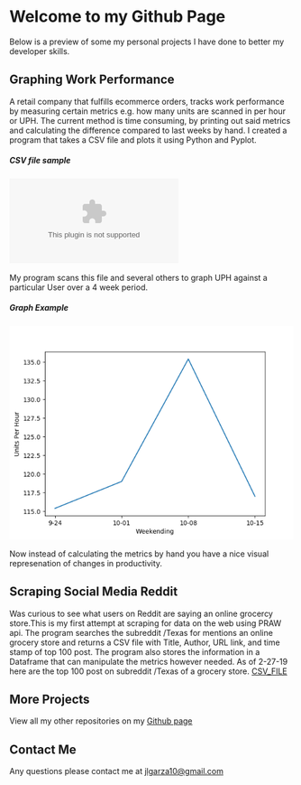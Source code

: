 # Welcome to my Github Page
Below is a preview of some my personal projects I have done to better my developer skills.

## Graphing Work Performance
A retail company that fulfills ecommerce orders, tracks work performance by measuring certain metrics e.g. how many units are scanned in per hour or UPH. The current method is time consuming, by printing out said metrics and calculating the difference compared to last weeks by hand. I created a program that takes a CSV file and plots it using Python and Pyplot.
##### CSV file sample
![eStore Partner Metrics](https://github.com/j-leeroy/UPH_Data/blob/master/tabula-09-17_09-24.csv)

My program scans this file and several others to graph UPH against a particular User over a 4 week period.
##### Graph Example
![](https://github.com/j-leeroy/UPH_Data/blob/master/GraphofUPH.png?raw=true)

Now instead of calculating the metrics by hand you have a nice visual represenation of changes in productivity. 

## Scraping Social Media Reddit
Was curious to see what users on Reddit are saying an online grocercy store.This is my first attempt at scraping for data on the web using PRAW api. The program searches the subreddit /Texas for mentions an online grocery store and returns a CSV file with Title, Author, URL link, and time stamp of top 100 post. The program also stores the information in a Dataframe that can manipulate the metrics however needed.
As of 2-27-19 here are the top 100 post on subreddit /Texas of a grocery store.
[CSV_FILE](https://github.com/j-leeroy/Reddit_tutorial/blob/master/venv/RedditHEB.csv)


## More Projects
View all my other repositories on my [Github page](https://github.com/j-leeroy)

## Contact Me
Any questions please contact me at jlgarza10@gmail.com
